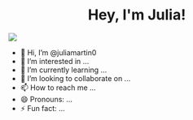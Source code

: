 <div align='center'>
<h1 align='center'>Hey, I'm Julia!
</div>
<img src=![image](https://github.com/user-attachments/assets/f3b5c178-66d1-4b7b-b44a-3dc836bf623f)>

  
- 👋 Hi, I’m @juliamartin0
- 👀 I’m interested in ...
- 🌱 I’m currently learning ...
- 💞️ I’m looking to collaborate on ...
- 📫 How to reach me ...
- 😄 Pronouns: ...
- ⚡ Fun fact: ...


<!---
juliamartin0/juliamartin0 is a ✨ special ✨ repository because its `README.md` (this file) appears on your GitHub profile.
You can click the Preview link to take a look at your changes.
--->
